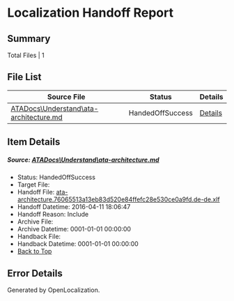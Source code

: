 # <a name='report-top'></a> Localization Handoff Report

## Summary
 Total Files | 1

## File List
 Source File | Status | Details 
 ----------- | ------ | ------- 
 [ATADocs\Understand\ata-architecture.md](https://github.com/Microsoft/ATADocs-pr/blob/5d2b6ec1321e6d0db6618aa49b59358b69e0aee6/ATADocs/Understand/ata-architecture.md) | HandedOffSuccess | [Details](#dbcd5e1523120a52a9af5d7fa4c46a3c14573af8174)

## Item Details
##### <a name='dbcd5e1523120a52a9af5d7fa4c46a3c14573af8174'></a> Source: [ATADocs\Understand\ata-architecture.md](https://github.com/Microsoft/ATADocs-pr/blob/5d2b6ec1321e6d0db6618aa49b59358b69e0aee6/ATADocs/Understand/ata-architecture.md)
* Status: HandedOffSuccess
* Target File: 
* Handoff File: [ata-architecture.76065513a13eb83d520e84ffefc28e530ce0a9fd.de-de.xlf](https://github.com/Microsoft/EM.handoff/blob/08c16875b0e42a0ba3e371c1955b50c1c0841181/ol-handoff/Microsoft/ATADocs-pr.de-de/master/ata-architecture.76065513a13eb83d520e84ffefc28e530ce0a9fd.de-de.xlf)
* Handoff Datetime: 2016-04-11 18:06:47
* Handoff Reason: Include
* Archive File: 
* Archive Datetime: 0001-01-01 00:00:00
* Handback File: 
* Handback Datetime: 0001-01-01 00:00:00
* [Back to Top](#report-top)


## Error Details

Generated by OpenLocalization.
